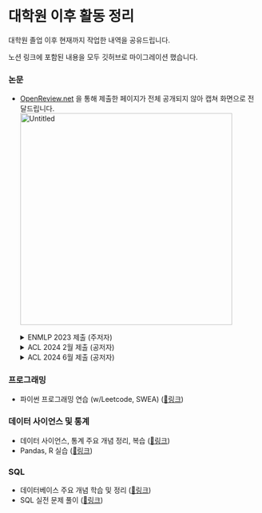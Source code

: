 # 대학원 이후 활동 정리

대학원 졸업 이후 현재까지 작업한 내역을 공유드립니다. 

노션 링크에 포함된 내용을 모두 깃허브로 마이그레이션 했습니다. 

### 논문

- [OpenReview.net](http://OpenReview.net) 을 통해 제출한 페이지가 전체 공개되지 않아 캡쳐 화면으로 전달드립니다.
  <img width="424" alt="Untitled" src="https://github.com/user-attachments/assets/1408fbbf-6985-4e40-9199-8ba358037c09">
  
  <details>
    <summary>ENMLP 2023 제출 (주저자)</summary>
      <img src="https://github.com/user-attachments/assets/20f9cda0-3ed8-4d36-bfdd-a48d8dd356f6"  width="600" height="250"/>
  </details>
  
  <details>
    <summary>ACL 2024 2월 제출 (공저자)</summary>
      <img src="https://github.com/user-attachments/assets/1666d332-db8d-439f-815b-f8fa32c76407"  width="600" height="250"/>
  </details>
  
  <details>
    <summary>ACL 2024 6월 제출 (공저자)</summary>
       <img src="https://github.com/user-attachments/assets/5dee05c6-3b30-4c23-9e03-2b0918b7c1ab"  width="600" height="250"/>
  </details>    

### 프로그래밍

- 파이썬 프로그래밍 연습 (w/Leetcode, SWEA) ([📍링크](https://www.notion.so/66797a05b716494fa98f706449a3bc7e?pvs=21))

### 데이터 사이언스 및 통계

- 데이터 사이언스, 통계 주요 개념 정리, 복습 ([📍링크](https://www.notion.so/Practical-Statistics-e08b39f304de46f6970e861554c7972e?pvs=21))
- Pandas, R 실습 ([📍링크](https://github.com/ye7dev/dev-notebook/tree/main/prac_stat))

### SQL

- 데이터베이스 주요 개념 학습 및 정리 ([📍링크](https://www.notion.so/Learning-SQL-6f5006f0a7ae4f3e8456a06a399a1456?pvs=21))
- SQL 실전 문제 풀이 ([📍링크](https://www.notion.so/Practicing-SQL-a1b3af4d6cc34b399f9cf82c7d2091c0?pvs=21))
